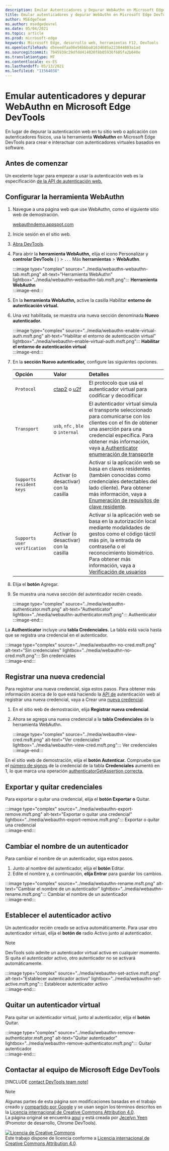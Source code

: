 ```yaml
---
description: Emular Autenticadores y Depurar WebAuthn en Microsoft Edge DevTools.
title: Emular autenticadores y depurar WebAuthn en Microsoft Edge DevTools
author: MSEdgeTeam
ms.author: msedgedevrel
ms.date: 05/04/2021
ms.topic: article
ms.prod: microsoft-edge
keywords: Microsoft Edge, desarrollo web, herramientas F12, DevTools
ms.openlocfilehash: d5eeedfaa98e56bbba81634685a223844803a1ad
ms.sourcegitcommit: 7945939c29dfdd414020f8b05936f605fa2b640e
ms.translationtype: MT
ms.contentlocale: es-ES
ms.lasthandoff: 05/13/2021
ms.locfileid: "11564038"
---
```

# <a name="emulate-authenticators-and-debug-webauthn-in-microsoft-edge-devtools"></a>Emular autenticadores y depurar WebAuthn en Microsoft Edge DevTools  

En lugar de depurar la autenticación web en tu sitio web o aplicación con autenticadores físicos, usa la herramienta **WebAuthn** en Microsoft Edge DevTools para crear e interactuar con autenticadores virtuales basados en software.  

## <a name="before-you-begin"></a>Antes de comenzar  

Un excelente lugar para empezar a usar la autenticación web es la especificación [de la API de autenticación web.][GithubW3cWebauthn]  

## <a name="set-up-the-webauthn-tool"></a>Configurar la herramienta WebAuthn  

1.  Navegue a una página web que use WebAuthn, como el siguiente sitio web de demostración.  
    
    [webauthndemo.appspot.com][AppspotWebauthndemo]  
    
1.  Inicie sesión en el sitio web.  
1.  [Abra DevTools][DevtoolsGuideChromiumOpen].  
1.  Para abrir la **herramienta WebAuthn,** elija el icono Personalizar y **controlar DevTools** \( \) > `...` Más **herramientas**  >  **WebAuthn**.  
    
    :::image type="complex" source="../media/webauthn-webauthn-tab.msft.png" alt-text="Herramienta WebAuthn" lightbox="../media/webauthn-webauthn-tab.msft.png":::
       **Herramienta WebAuthn**  
    :::image-end:::  
    
1.  En la **herramienta WebAuthn,** active la casilla Habilitar **entorno de autenticación virtual.**  
1.  Una vez habilitada, se muestra una nueva sección denominada **Nuevo autenticador.**  
    
    :::image type="complex" source="../media/webauthn-enable-virtual-auth.msft.png" alt-text="Habilitar el entorno de autenticación virtual" lightbox="../media/webauthn-enable-virtual-auth.msft.png":::
        **Habilitar el entorno de autenticación virtual**  
    :::image-end:::  
    
1.  En la **sección Nuevo autenticador,** configure las siguientes opciones.  
    
    | Opción | Valor | Detalles |  
    |:--- |:--- |:--- |  
    | `Protocol` | [ctap2][FidoallianceSpecsV20Id20180227ClientToAuthenticatorProtocolHtml] o [u2f][FidoallianceSpecsU2fV12Ps20170411OverviewHtml] | El protocolo que usa el autenticador virtual para codificar y decodificar |  
    | `Transport` |   `usb`, `nfc` , `ble` o `internal` | El autenticador virtual simula el transporte seleccionado para comunicarse con los clientes con el fin de obtener una aserción para una credencial específica.  Para obtener más información, vaya [a Authenticator enumeración de transporte][GithubW3cWebauthnEnumTransport] |  
    |  `Supports resident keys` | Activar \(o desactivar\) con la casilla | Activar si la aplicación web se basa en claves residentes \(también conocidas como credenciales detectables del lado cliente\).  Para obtener más información, vaya a [Enumeración de requisitos de clave residente][GithubW3cWebauthnEnumResidentkeyrequirement]. |  
    | `Supports user verification` | Activar \(o desactivar\) con la casilla | Activar si la aplicación web se basa en la autorización local mediante modalidades de gestos como el código táctil más pin, la entrada de contraseña o el reconocimiento biométrico.  Para obtener más información, vaya a [Verificación de usuarios][GithubW3cWebauthnEnumUserverification] |  
    
1.  Elija el **botón** Agregar.  
1.  Se muestra una nueva sección del autenticador recién creado.  
    
    :::image type="complex" source="../media/webauthn-authenticator.msft.png" alt-text="Authenticator" lightbox="../media/webauthn-authenticator.msft.png":::
       Authenticator  
    :::image-end:::  
    
La **Authenticator** incluye una **tabla Credenciales.**  La tabla está vacía hasta que se registra una credencial en el autenticador.  

:::image type="complex" source="../media/webauthn-no-cred.msft.png" alt-text="Sin credenciales" lightbox="../media/webauthn-no-cred.msft.png":::
   Sin credenciales  
:::image-end:::  

## <a name="register-a-new-credential"></a>Registrar una nueva credencial  

Para registrar una nueva credencial, siga estos pasos.  Para obtener más información acerca de lo que está haciendo la [API de][GithubW3cWebauthn] autenticación web al registrar una nueva credencial, vaya a Crear una [nueva credencial][GithubW3cWebauthnSctnCreatecredential].  

1.  En el sitio web de demostración, elija **Registrar nueva credencial**.  
1.  Ahora se agrega una nueva credencial a la **tabla Credenciales** de la herramienta WebAuthn.  
    
    :::image type="complex" source="../media/webauthn-view-cred.msft.png" alt-text="Ver credenciales" lightbox="../media/webauthn-view-cred.msft.png":::
       Ver credenciales  
    :::image-end:::  
    
En el sitio web de demostración, elija el **botón Autenticar.**  Compruebe que el [número de signos][GithubW3cWebauthnSctnSignCounter] de la credencial de la tabla **Credenciales** aumentó en 1, lo que marca una operación [authenticatorGetAssertion correcta.][GithubW3cWebauthnAuthenticatorgetassertion]  

## <a name="export-and-remove-credentials"></a>Exportar y quitar credenciales  

Para exportar o quitar una credencial, elija el **botón Exportar** **o** Quitar.  

:::image type="complex" source="../media/webauthn-export-remove.msft.png" alt-text="Exportar o quitar una credencial" lightbox="../media/webauthn-export-remove.msft.png":::
   Exportar o quitar una credencial  
:::image-end:::  

## <a name="rename-an-authenticator"></a>Cambiar el nombre de un autenticador  

Para cambiar el nombre de un autenticador, siga estos pasos.  

1.  Junto al nombre del autenticador, elija el **botón** Editar.  
1.  Edite el nombre y, a continuación, **elija Entrar** para guardar los cambios.  

:::image type="complex" source="../media/webauthn-rename.msft.png" alt-text="Cambiar el nombre de un autenticador" lightbox="../media/webauthn-rename.msft.png":::
   Cambiar el nombre de un autenticador  
:::image-end:::  

## <a name="set-the-active-authenticator"></a>Establecer el autenticador activo  

Un autenticador recién creado se activa automáticamente.  Para usar otro autenticador virtual, elija el **botón de** radio Activo junto al autenticador.  

> [!NOTE]
> DevTools solo admite un autenticador virtual activo en cualquier momento.  Si quita el autenticador activo, otro autenticador no se activará automáticamente.  

:::image type="complex" source="../media/webauthn-set-active.msft.png" alt-text="Establecer autenticador activo" lightbox="../media/webauthn-set-active.msft.png":::
   Establecer autenticador activo  
:::image-end:::  

## <a name="remove-a-virtual-authenticator"></a>Quitar un autenticador virtual  

Para quitar un autenticador virtual, junto al autenticador, elija el **botón** Quitar.  

:::image type="complex" source="../media/webauthn-remove-authenticator.msft.png" alt-text="Quitar autenticador" lightbox="../media/webauthn-remove-authenticator.msft.png":::
   Quitar autenticador  
:::image-end:::  

## <a name="getting-in-touch-with-the-microsoft-edge-devtools-team"></a>Contactar al equipo de Microsoft Edge DevTools  

[!INCLUDE [contact DevTools team note](../includes/contact-devtools-team-note.md)]  

<!-- links -->  

[DevtoolsGuideChromiumOpen]: ../open/index.md "Abra Microsoft Edge DevTools | Microsoft Docs"  

[AppspotWebauthndemo]: https://webauthndemo.appspot.com "Demostración de webauthn | Appspot"  

[FidoallianceSpecsV20Id20180227ClientToAuthenticatorProtocolHtml]: https://fidoalliance.org/specs/fido-v2.0-id-20180227/fido-client-to-authenticator-protocol-v2.0-id-20180227.html "Protocolo de Authenticator (CTAP) | alianza de fido"  
[FidoallianceSpecsU2fV12Ps20170411OverviewHtml]: https://fidoalliance.org/specs/fido-u2f-v1.2-ps-20170411/fido-u2f-overview-v1.2-ps-20170411.html "Información general sobre el factor universal 2nd (U2F) | alianza de fido"  

[GithubW3cWebauthn]: https://w3c.github.io/webauthn "Autenticación web: una API para obtener acceso a credenciales de clave pública nivel 2 | GitHub"  
[GithubW3cWebauthnAuthenticatorgetassertion]: https://w3c.github.io/webauthn#authenticatorgetassertion "La operación authenticatorGetAssertion: autenticación web: una API para obtener acceso a credenciales de clave pública nivel 2 | GitHub"  
[GithubW3cWebauthnEnumTransport]: https://w3c.github.io/webauthn#enum-transport "Authenticator Enumeración de transporte (enumeración AuthenticatorTransport): autenticación web: una API para obtener acceso a credenciales de clave pública nivel 2 | W3C"  
[GithubW3cWebauthnEnumResidentkeyrequirement]: https://w3c.github.io/webauthn#enum-residentKeyRequirement "Enumeración de requisitos de clave residente (enumeración ResidentKeyRequirement): autenticación web: una API para obtener acceso a credenciales de clave pública nivel 2 | W3C"  
[GithubW3cWebauthnEnumUserverification]: https://w3c.github.io/webauthn#user-verification "Comprobación del usuario: autenticación web: una API para obtener acceso a credenciales de clave pública nivel 2 | W3C"  
[GithubW3cWebauthnSctnCreatecredential]: https://w3c.github.io/webauthn#sctn-createCredential "Create a New Credential - PublicKeyCredential's [[Create]](origin, options, sameOriginWithAncestors) Method - Web Authentication: An API for accessing Public Key Credentials Level 2 | GitHub"  
[GithubW3cWebauthnSctnSignCounter]: https://w3c.github.io/webauthn/#sctn-sign-counter "Consideraciones del contador de firmas: autenticación web: una API para obtener acceso a credenciales de clave pública nivel 2 | GitHub"  

> [!NOTE]
> Algunas partes de esta página son modificaciones basadas en el trabajo creado y [compartido por Google][GoogleSitePolicies] y se usan según los términos descritos en la [Licencia internacional de Creative Commons Attribution 4.0][CCA4IL].  
> La página original se encuentra [aquí](https://developers.google.com/web/tools/chrome-devtools/webauthn/index) y está creada por [Jecelyn Yeen][JecelynYeen] \(Promotor de desarrollo, Chrome DevTools\).  

[![Licencia de Creative Commons][CCby4Image]][CCA4IL]  
Este trabajo dispone de licencia conforme a [Licencia internacional de Creative Commons Attribution 4.0][CCA4IL].  

[CCA4IL]: https://creativecommons.org/licenses/by/4.0  
[CCby4Image]: https://i.creativecommons.org/l/by/4.0/88x31.png  
[GoogleSitePolicies]: https://developers.google.com/terms/site-policies  
[JecelynYeen]: https://developers.google.com/web/resources/contributors#jecelyn-yeen  

